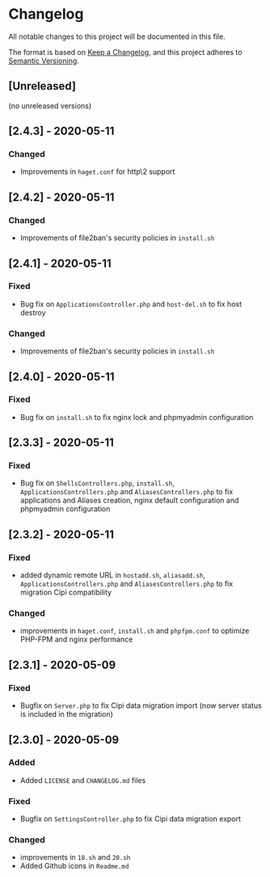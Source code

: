 Changelog
===
 
All notable changes to this project will be documented in this file.

The format is based on [Keep a Changelog](https://keepachangelog.com/en/1.0.0/),
and this project adheres to [Semantic Versioning](https://semver.org/spec/v2.0.0.html).

## [Unreleased]

(no unreleased versions)

## [2.4.3] - 2020-05-11
### Changed
- Improvements in `haget.conf` for http\2 support

## [2.4.2] - 2020-05-11
### Changed
- Improvements of file2ban's security policies in `install.sh`

## [2.4.1] - 2020-05-11
### Fixed
- Bug fix on `ApplicationsController.php` and `host-del.sh` to fix host destroy
### Changed
- Improvements of file2ban's security policies in `install.sh`

## [2.4.0] - 2020-05-11
### Fixed
- Bug fix on `install.sh` to fix nginx lock and phpmyadmin configuration

## [2.3.3] - 2020-05-11
### Fixed
- Bug fix on `ShellsControllers.php`, `install.sh`, `ApplicationsControllers.php` and `AliasesControllers.php` to fix applications and Aliases creation, nginx default configuration and phpmyadmin configuration

## [2.3.2] - 2020-05-11
### Fixed
- added dynamic remote URL in `hostadd.sh`, `aliasadd.sh`, `ApplicationsControllers.php` and `AliasesControllers.php` to fix migration Cipi compatibility
### Changed
- improvements in `haget.conf`, `install.sh` and `phpfpm.conf` to optimize PHP-FPM and nginx performance

## [2.3.1] - 2020-05-09
### Fixed
- Bugfix on `Server.php` to fix Cipi data migration import (now server status is included in the migration)

## [2.3.0] - 2020-05-09
### Added
- Added `LICENSE` and `CHANGELOG.md` files
### Fixed
- Bugfix on `SettingsController.php` to fix Cipi data migration export
### Changed
- improvements in `18.sh` and `20.sh`
- Added Github icons in `Readme.md`
